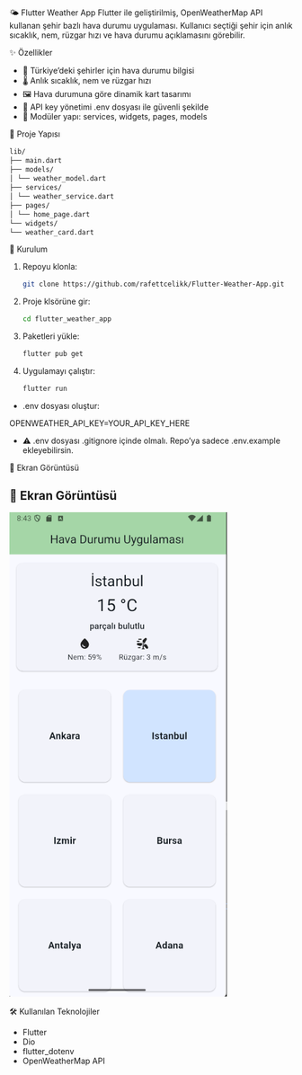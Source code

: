 🌤️ Flutter Weather App
Flutter ile geliştirilmiş, OpenWeatherMap API kullanan şehir bazlı hava durumu uygulaması.
Kullanıcı seçtiği şehir için anlık sıcaklık, nem, rüzgar hızı ve hava durumu açıklamasını görebilir.

✨ Özellikler

- 📍 Türkiye’deki şehirler için hava durumu bilgisi
- 🌡️ Anlık sıcaklık, nem ve rüzgar hızı
- 🖼️ Hava durumuna göre dinamik kart tasarımı
- 🔑 API key yönetimi .env dosyası ile güvenli şekilde
- 🧩 Modüler yapı: services, widgets, pages, models

📂 Proje Yapısı

```text
lib/
├── main.dart
├── models/
│ └── weather_model.dart
├── services/
│ └── weather_service.dart
├── pages/
│ └── home_page.dart
└── widgets/
└── weather_card.dart

```

🚀 Kurulum

1. Repoyu klonla:

   ```bash
   git clone https://github.com/rafettcelikk/Flutter-Weather-App.git

   ```

2. Proje klsörüne gir:

   ```bash
   cd flutter_weather_app

   ```

3. Paketleri yükle:

   ```bash
   flutter pub get

   ```

4. Uygulamayı çalıştır:

   ```bash
   flutter run

   ```

- .env dosyası oluştur:

OPENWEATHER_API_KEY=YOUR_API_KEY_HERE

- ⚠️ .env dosyası .gitignore içinde olmalı. Repo’ya sadece .env.example ekleyebilirsin.

📸 Ekran Görüntüsü

## 📸 Ekran Görüntüsü

![Uygulama Ekran Görüntüsü](assets/images/screenshot.png)

🛠️ Kullanılan Teknolojiler

- Flutter
- Dio
- flutter_dotenv
- OpenWeatherMap API
